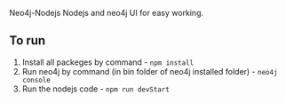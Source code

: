 Neo4j-Nodejs
Nodejs and neo4j UI for easy working.

## To run
1. Install all packeges by command - `npm install`
2. Run neo4j by command (in bin folder of neo4j installed folder) - `neo4j console `
3. Run the nodejs code - `npm run devStart`

